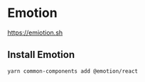 # Emotion

https://emiotion.sh

## Install Emotion

```
yarn common-components add @emotion/react
```
